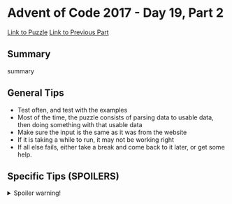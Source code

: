 # Advent of Code 2017 - Day 19, Part 2

[Link to Puzzle](https://adventofcode.com/2017/day/19#part2)
[Link to Previous Part](https://github.com/CodingAP/unofficial-aoc-syllabus/blob/main/years/2017/day19/part1.md)

## Summary
summary

## General Tips
- Test often, and test with the examples
- Most of the time, the puzzle consists of parsing data to usable data, then doing something with that usable data
- Make sure the input is the same as it was from the website
- If it is taking a while to run, it may not be working right
- If all else fails, either take a break and come back to it later, or get some help.

## Specific Tips (SPOILERS)
<details> <summary>Spoiler warning!</summary>

specific tips

</details>